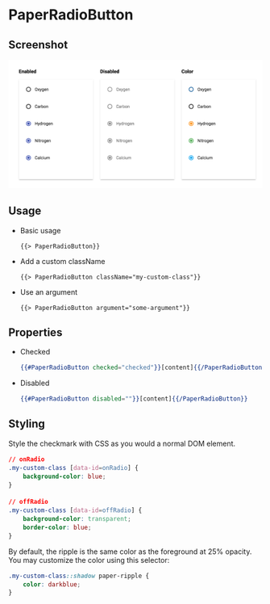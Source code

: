 # PaperRadioButton


## Screenshot
![PaperRadioButton ](../../../examples/readme/PaperRadioButton.png)

## Usage

* Basic usage

	```
	{{> PaperRadioButton}}
	```

* Add a custom className

	```
	{{> PaperRadioButton className="my-custom-class"}}
	```

* Use an argument

	```
	{{> PaperRadioButton argument="some-argument"}}
	```

## Properties

* Checked

	```handlebars
	{{#PaperRadioButton checked="checked"}}[content]{{/PaperRadioButton}}
	```

* Disabled

	```handlebars
	{{#PaperRadioButton disabled=""}}[content]{{/PaperRadioButton}}
	```

## Styling

Style the checkmark with CSS as you would a normal DOM element.

```css
// onRadio
.my-custom-class [data-id=onRadio] {
	background-color: blue;
}

// offRadio
.my-custom-class [data-id=offRadio] {
	background-color: transparent;
	border-color: blue;
}
```

By default, the ripple is the same color as the foreground at 25% opacity. You may customize the color using this selector:

```css
.my-custom-class::shadow paper-ripple {
	color: darkblue;
}
```